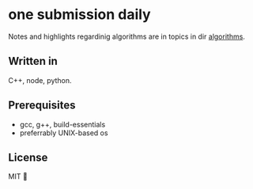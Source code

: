 # one submission daily

Notes and highlights regardinig algorithms are in topics in dir [algorithms](./algorithms). 

## Written in
C++, node, python.

## Prerequisites
* gcc, g++, build-essentials
* preferrably UNIX-based os

## License
MIT :beers:

